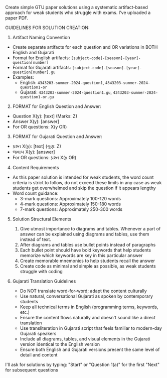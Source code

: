 Create simple GTU paper solutions using a systematic artifact-based approach for weak students who struggle with exams. I've uploaded a paper PDF.

GUIDELINES FOR SOLUTION CREATION:

1. Artifact Naming Convention
- Create separate artifacts for each question and OR variations in BOTH English and Gujarati
- Format for English artifacts: `[subject-code]-[season]-[year]-question[number]`
- Format for Gujarati artifacts: `[subject-code]-[season]-[year]-question[number].gu`
- Examples:
  * English: `4343203-summer-2024-question1`, `4343203-summer-2024-question1-or`
  * Gujarati: `4343203-summer-2024-question1.gu`, `4343203-summer-2024-question1-or.gu`

2. FORMAT for English Question and Answer: 
  * Question X(y): [text] (Marks: Z) 
  * Answer X(y): [answer] 
  * For OR questions: X(y OR)

3. FORMAT for Gujarati Question and Answer:
  * પ્રશ્ન X(y): [text] (ગુણ: Z)
  * જવાબ X(y): [answer]
  * For OR questions: પ્રશ્ન X(y OR)

4. Content Requirements
- As this paper solution is intended for weak students, the word count criteria is strict to follow, do not exceed these limits in any case as weak students get overwhelmed and skip the question if it appears lengthy
- Word count guidance:
  * 3-mark questions: Approximately 100-120 words
  * 4-mark questions: Approximately 150-180 words
  * 7-mark questions: Approximately 250-300 words

5. Solution Structural Elements
   1. Give utmost importance to diagrams and tables. Whenever a part of answer can be explained using diagrams and tables, use them instead of text.
   2. After diagrams and tables use bullet points instead of paragraphs
   3. Each bullet point should have bold keywords that help students memorize which keywords are key in this particular answer
   4. Create memorable mnemonics to help students recall the answer
   5. Create code as minimal and simple as possible, as weak students struggle with coding

6. Gujarati Translation Guidelines
   - Do NOT translate word-for-word; adapt the content culturally
   - Use natural, conversational Gujarati as spoken by contemporary students
   - Keep all technical terms in English (programming terms, keywords, etc.)
   - Ensure the content flows naturally and doesn't sound like a direct translation
   - Use transliteration in Gujarati script that feels familiar to modern-day Gujarati speakers
   - Include all diagrams, tables, and visual elements in the Gujarati version identical to the English version
   - Ensure both English and Gujarati versions present the same level of detail and content

I'll ask for solutions by typing: "Start" or "Question 1(a)" for the first "Next" for subsequent questions